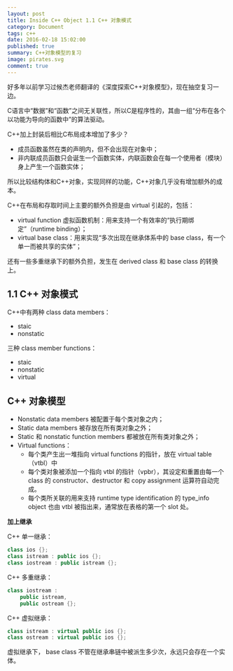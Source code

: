 ```yaml
---
layout: post
title: Inside C++ Object 1.1 C++ 对象模式
category: Document
tags: c++
date: 2016-02-18 15:02:00
published: true
summary: C++对象模型的复习
image: pirates.svg
comment: true
---
```


好多年以前学习过候杰老师翻译的《深度探索C++对象模型》，现在抽空复习一边。

C语言中“数据”和“函数”之间无关联性，所以C是程序性的，其由一组“分布在各个以功能为导向的函数中”的算法驱动。

C++加上封装后相比C布局成本增加了多少？

- 成员函数虽然在类的声明内，但不会出现在对象中；
- 非内联成员函数只会诞生一个函数实体，内联函数会在每一个使用者（模块）身上产生一个函数实体；

所以比较结构体和C++对象，实现同样的功能，C++对象几乎没有增加额外的成本。

C++在布局和存取时间上主要的额外负担是由 virtual 引起的，包括：

- virtual function 虚拟函数机制：用来支持一个有效率的“执行期绑定”（runtime binding）；
- virtual base class：用来实现“多次出现在继承体系中的 base class，有一个单一而被共享的实体”；

还有一些多重继承下的额外负担，发生在 derived class 和 base class 的转换上。

## 1.1 C++ 对象模式

C++中有两种 class data members：

- staic
- nonstatic

三种 class member functions：

- staic
- nonstatic
- virtual

## C++ 对象模型

- Nonstatic data members 被配置于每个类对象之内；
- Static data members 被存放在所有类对象之外；
- Static 和 nonstatic function members 都被放在所有类对象之外；
- Virtual functions：
    - 每个类产生出一堆指向 virtual functions 的指针，放在 virtual table（vtbl）中
    - 每个类对象被添加一个指向 vtbl 的指针（vpbr），其设定和重置由每一个 class 的 constructor、destructor 和 copy assignment 运算符自动完成。
    - 每个类所关联的用来支持 runtime type identification 的 type_info object 也由 vtbl 被指出来，通常放在表格的第一个 slot 处。

**加上继承**

C++ 单一继承：

```C++
class ios {};
class istream : public ios {};
class iostream : public istream {};
```

C++ 多重继承：

```C++
class iostream : 
    public istream,
    public ostream {};
```

C++ 虚拟继承：

```C++
class istream : virtual public ios {};
class ostream : virtual public ios {};
```

虚拟继承下， base class 不管在继承串链中被派生多少次，永远只会存在一个实体。

